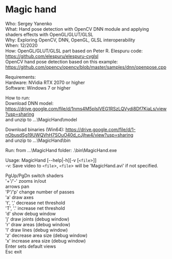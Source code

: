 # Magic hand
Who:  Sergey Yanenko  
What: Hand pose detection with OpenCV DNN module and applying shaders effects with OpenGL/GLUT/GLSL  
Why:  Exploring OpenCV, DNN, OpenGL, GLSL interoperability  
When: 12/2020  
How: OpenGL/GLUT/GLSL part based on Peter R. Elespuru code: https://github.com/elespuru/elespuru-cvglsl  
     OpenCV hand pose detection based on this example:      https://github.com/opencv/opencv/blob/master/samples/dnn/openpose.cpp  
  
Requirements:  
Hardware: NVidia RTX 2070 or higher  
Software: Windows 7 or higher 

How to run:  
Download DNN model: https://drive.google.com/file/d/1nms4M5plslVEG1RSzLQVydi8Df7KiaLs/view?usp=sharing  
and unzip to ...\MagicHand\model  
  
Download binaries (Win64): https://drive.google.com/file/d/1-nObusdSg19UWQVhH7SOuO40d_cJjhw4/view?usp=sharing  
and unzip to ...\MagicHand\bin  

Run: from ...\MagicHand folder: .\bin\MagicHand.exe  
  
Usage: MagicHand [--help|-h][-v [`<file`>]]  
-v: Save video to `<file`>, `<file`> will be 'MagicHand.avi' if not specified.  
  
PgUp/PgDn switch shaders  
'+'/'-' zooms in/out  
arrows pan  
'P'/'p' change number of passes  
'a' draw axes  
't', ',' decrease net threshold  
'T', '.' increase net threshold  
'd' show debug window  
'j' draw joints (debug window)  
'r' draw areas (debug window)  
'l' draw lines (debug window)  
'z' decrease area size (debug window)  
'x' increase area size (debug window)  
Enter sets default views  
Esc exit  
